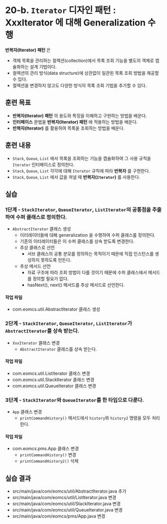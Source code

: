 # 20-b. `Iterator` 디자인 패턴 : XxxIterator 에 대해 Generalization 수행 

**반복자(Iterator) 패턴** 은 

- 객체 목록을 관리하는 컬렉션(collection)에서 
  목록 조회 기능을 별도의 객체로 캡슐화하는 설계 기법이다.
- 컬렉션의 관리 방식(data structure)에 상관없이 일관된 목록 조회 방법을 제공할 수 있다.
- 컬렉션을 변경하지 않고도 다양한 방식의 목록 조회 기법을 추가할 수 있다.


## 훈련 목표

- **반복자(Iterator) 패턴** 의 용도와 특징을 이해하고 구현하는 방법을 배운다.
- **인터페이스** 문법을 **반복자(Iterator) 패턴** 에 적용하는 방법을 배운다.
- **반복자(Iterator)** 를 활용하여 목록을 조회하는 방법을 배운다.


## 훈련 내용

- `Stack`, `Queue`, `List` 에서 목록을 조회하는 기능을 캡슐화하여 
  그 사용 규칙을 `Iterator` 인터페이스로 정의한다.
- `Stack`, `Queue`, `List` 각각에 대해 `Iterator` 규칙에 따라 **반복자** 를 구현한다.
- `Stack`, `Queue`, `List` 에서 값을 꺼낼 때 **반복자(`Iterator`)** 를 사용한다.

## 실습

### 1단계 - `StackIterator`, `QueueIterator`, `ListIterator`의 공통점을 추출하여 수퍼 클래스로 정의한다.

- `AbstractIterator` 클래스 생성
  - 이터레이터들에 대해 generalization 을 수행하여 수퍼 클래스를 정의한다.
  - 기존의 이터레이터들은 이 수퍼 클래스를 상속 받도록 변경한다.
  - 추상 클래스로 선언
    - 서브 클래스의 공통 분모를 정의하는 목적이기 때문에 직접 인스턴스를 생성하지 못하도록 만든다.
  - 추상 메서드 선언
    - 자료 구조에 따라 조회 방법이 다를 것이기 때문에 수퍼 클래스에서 메서드를 정의할 필요가 없다.
    - hasNext(), next() 메서드를 추상 메서드로 선언한다.

#### 작업 파일

- com.eomcs.util.AbstractIterator 클래스 생성


### 2단계 - `StackIterator`, `QueueIterator`, `ListIterator`가 `AbstractIterator`를 상속 받는다.

- `XxxIterator` 클래스 변경
  - `AbstractIterator` 클래스를 상속 받는다.

#### 작업 파일

- com.eomcs.util.ListIterator 클래스 변경
- com.eomcs.util.StackIterator 클래스 변경 
- com.eomcs.util.QueueIterator 클래스 변경


### 3단계 - `StackIterator`와 `QueueIterator`를 한 타입으로 다룬다.

- `App` 클래스 변경
  - `printCommandHistory()` 메서드에서 `history`와 `history2` 명령을 모두 처리한다.

#### 작업 파일

- com.eomcs.pms.App 클래스 변경
  - `printCommandHistory()` 변경
  - `printCommandHistory2()` 삭제


## 실습 결과

- src/main/java/com/eomcs/util/AbstractIterator.java 추가
- src/main/java/com/eomcs/util/ListIterator.java 변경
- src/main/java/com/eomcs/util/StackIterator.java 변경
- src/main/java/com/eomcs/util/QueueIterator.java 변경
- src/main/java/com/eomcs/pms/App.java 변경
  